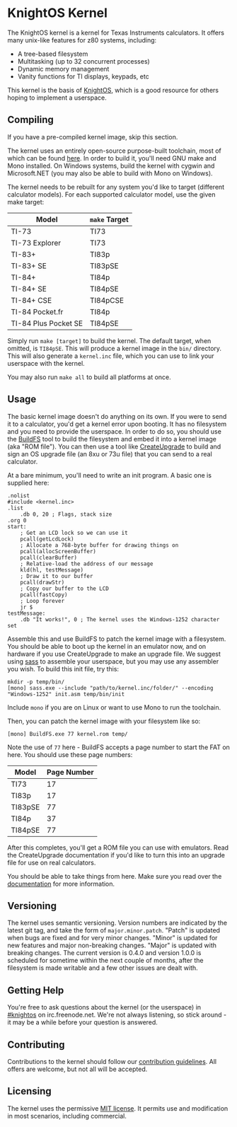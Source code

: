# KnightOS Kernel

The KnightOS kernel is a kernel for Texas Instruments calculators. It offers many unix-like features for
z80 systems, including:

* A tree-based filesystem
* Multitasking (up to 32 concurrent processes)
* Dynamic memory management
* Vanity functions for TI displays, keypads, etc

This kernel is the basis of [KnightOS](https://github.com/KnightSoft/KnightOS), which is a good resource
for others hoping to implement a userspace.

## Compiling

If you have a pre-compiled kernel image, skip this section.

The kernel uses an entirely open-source purpose-built toolchain, most of which can be found
[here](https://github.com/KnightSoft). In order to build it, you'll need GNU make and Mono installed. On
Windows systems, build the kernel with cygwin and Microsoft.NET (you may also be able to build with Mono
on Windows).

The kernel needs to be rebuilt for any system you'd like to target (different calculator models). For each
supported calculator model, use the given make target:

| Model                | `make` Target |
| -------------------- | ------------- |
| TI-73                | TI73          |
| TI-73 Explorer       | TI73          |
| TI-83+               | TI83p         |
| TI-83+ SE            | TI83pSE       |
| TI-84+               | TI84p         |
| TI-84+ SE            | TI84pSE       |
| TI-84+ CSE           | TI84pCSE      |
| TI-84 Pocket.fr      | TI84p         |
| TI-84 Plus Pocket SE | TI84pSE       |

Simply run `make [target]` to build the kernel. The default target, when omitted, is `TI84pSE`. This will
produce a kernel image in the `bin/` directory. This will also generate a `kernel.inc` file, which you
can use to link your userspace with the kernel.

You may also run `make all` to build all platforms at once.

## Usage

The basic kernel image doesn't do anything on its own. If you were to send it to a calculator, you'd get
a kernel error upon booting. It has no filesystem and you need to provide the userspace. In order to do
so, you should use the [BuildFS](https://github.com/KnightSoft/BuildFS) tool to build the filesystem and
embed it into a kernel image (aka "ROM file"). You can then use a tool like
[CreateUpgrade](https://github.com/KnightSoft/CreateUpgrade) to build and sign an OS upgrade file (an
8xu or 73u file) that you can send to a real calculator.

At a bare minimum, you'll need to write an init program. A basic one is supplied here:

    .nolist
    #include <kernel.inc>
    .list
        .db 0, 20 ; Flags, stack size
    .org 0
    start:
        ; Get an LCD lock so we can use it
        pcall(getLcdLock)
        ; Allocate a 768-byte buffer for drawing things on
        pcall(allocScreenBuffer)
        pcall(clearBuffer)
        ; Relative-load the address of our message
        kld(hl, testMessage)
        ; Draw it to our buffer
        pcall(drawStr)
        ; Copy our buffer to the LCD
        pcall(fastCopy)
        ; Loop forever
        jr $
    testMessage:
        .db "It works!", 0 ; The kernel uses the Windows-1252 character set

Assemble this and use BuildFS to patch the kernel image with a filesystem. You should be
able to boot up the kernel in an emulator now, and on hardware if you use CreateUpgrade to
make an upgrade file. We suggest using [sass](https://github.com/KnightSoft/sass) to
assemble your userspace, but you may use any assembler you wish. To build this init file,
try this:

    mkdir -p temp/bin/
    [mono] sass.exe --include "path/to/kernel.inc/folder/" --encoding "Windows-1252" init.asm temp/bin/init

Include `mono` if you are on Linux or want to use Mono to run the toolchain.

Then, you can patch the kernel image with your filesystem like so:

    [mono] BuildFS.exe 77 kernel.rom temp/

Note the use of `77` here - BuildFS accepts a page number to start the FAT on here. You
should use these page numbers:

Model   | Page Number
------- | -----------
TI73    | 17
TI83p   | 17
TI83pSE | 77
TI84p   | 37
TI84pSE | 77

After this completes, you'll get a ROM file you can use with emulators. Read the CreateUpgrade
documentation if you'd like to turn this into an upgrade file for use on real calculators.

You should be able to take things from here. Make sure you read over the
[documentation](https://github.com/KnightSoft/kernel/tree/master/docs) for more information.

## Versioning

The kernel uses semantic versioning. Version numbers are indicated by the latest git tag, and
take the form of `major.minor.patch`. "Patch" is updated when bugs are fixed and for very
minor changes. "Minor" is updated for new features and major non-breaking changes. "Major" is
updated with breaking changes. The current version is 0.4.0 and version 1.0.0 is scheduled for
sometime within the next couple of months, after the filesystem is made writable and a few
other issues are dealt with.

## Getting Help

You're free to ask questions about the kernel (or the userspace) in
[#knightos](http://webchat.freenode.net/?channels=knightos&uio=d4) on irc.freenode.net. We're
not always listening, so stick around - it may be a while before your question is answered.

## Contributing

Contributions to the kernel should follow our
[contribution guidelines](https://github.com/KnightSoft/kernel/blob/master/CONTRIBUTING.md).
All offers are welcome, but not all will be accepted.

## Licensing

The kernel uses the permissive
[MIT license](https://github.com/KnightSoft/kernel/blob/master/LICENSE). It permits use and
modification in most scenarios, including commercial.
